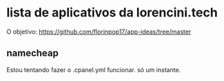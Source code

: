 # lista de aplicativos da lorencini.tech
O objetivo: https://github.com/florinpop17/app-ideas/tree/master

## namecheap
Estou tentando fazer o .cpanel.yml funcionar. só um instante.